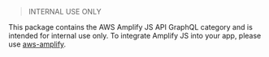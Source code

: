 > INTERNAL USE ONLY

This package contains the AWS Amplify JS API GraphQL category and is intended for internal use only. To integrate Amplify JS into your app, please use [aws-amplify](https://www.npmjs.com/package/aws-amplify).

